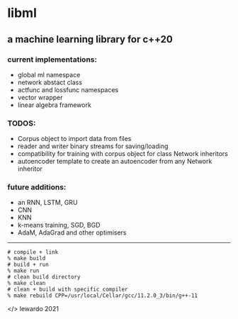# libml
## a machine learning library for c++20
### current implementations:
+ global ml namespace
+ network abstact class
+ actfunc and lossfunc namespaces
+ vector wrapper
+ linear algebra framework
### TODOS:
+ Corpus object to import data from files
+ reader and writer binary streams for saving/loading
+ compatibility for training with corpus object for class Network inheritors
+ autoencoder template to create an autoencoder from any Network inheritor
### future additions:
+ an RNN, LSTM, GRU
+ CNN
+ KNN
+ k-means training, SGD, BGD
+ AdaM, AdaGrad and other optimisers

---
```shell
# compile + link
% make build
# build + run
% make run
# clean build directory
% make clean
# clean + build with specific compiler
% make rebuild CPP=/usr/local/Cellar/gcc/11.2.0_3/bin/g++-11
```
</> lewardo 2021
